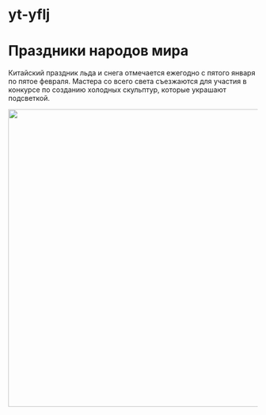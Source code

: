 # yt-yflj
<html>
    <body>
        <main>
            <h1>Праздники народов мира</h1>
            <p>Китайский праздник льда и снега отмечается ежегодно с пятого января по пятое февраля. Мастера со всего света съезжаются для участия в конкурсе по созданию холодных скульптур, которые украшают подсветкой.</p>
            <img src="https://mars.algoritmika.org/uploads/2020/11/harbin-2323268_1920_0_1606402859.jpg" width="600px"/>
        </main>
    </body>
</html>
